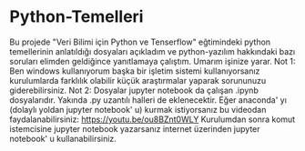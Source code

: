 # Python-Temelleri
Bu projede "Veri Bilimi için Python ve Tenserflow" eğtimindeki python temellerinin anlatıldığı dosyaları açıkladım ve python-yazılım hakkındaki bazı soruları elimden geldiğince yanıtlamaya çalıştım. Umarım işinize yarar.
Not 1: Ben windows kullanıyorum başka bir işletim sistemi kullanıyorsanız kurulumlarda farklılık olabilir küçük araştırmalar yaparak sorununuzu giderebilirsiniz.
Not 2: Dosyalar jupyter notebook da çalışan .ipynb dosyalarıdır. Yakında .py uzantılı halleri de eklenecektir. Eğer anaconda' yı (dolaylı yoldan jupyter notebook' u) kurmak istiyorsanız bu videodan faydalanabilirsiniz: https://youtu.be/ou8BZnt0WLY Kurulumdan sonra komut istemcisine jupyter notebook yazarsanız internet üzerinden jupyter notebook' u kullanabilirsiniz.
